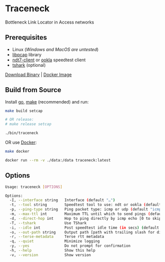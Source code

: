 # Traceneck

Bottleneck Link Locator in Access networks

## Prerequisites

- Linux (*Windows and MacOS are untested*)
- [libpcap](https://github.com/the-tcpdump-group/libpcap) library
- [ndt7-client](https://github.com/m-lab/ndt7-client-go) or [ookla](https://www.speedtest.net/apps/cli) speedtest client
- [tshark](https://tshark.dev/setup/install/) (optional)

[Download Binary](https://github.com/internet-equity/traceneck/releases/latest) |
[Docker Image](https://github.com/internet-equity/traceneck/pkgs/container/traceneck)

## Build from Source

Install [go](https://go.dev/dl/), [make](https://www.gnu.org/software/make/) (recommended) and run:

```sh
make build setcap

# OR release:
# make release setcap

./bin/traceneck
```

OR use [Docker](https://docs.docker.com/engine/install/):

```sh
make docker

docker run --rm -v ./data:/data traceneck:latest
```

## Options

```sh
Usage: traceneck [OPTIONS]

Options:
  -I, --interface string   Interface (default "…")
  -t, --tool string        Speedtest tool to use: ndt or ookla (default "ndt")
  -p, --ping-type string   Ping packet type: icmp or udp (default "icmp")
  -m, --max-ttl int        Maximum TTL until which to send pings (default 5)
  -d, --direct-hop int     Hop to ping directly by icmp echo [0 to skip] (default 1)
  -T, --tshark             Use TShark
  -i, --idle int           Post speedtest idle time (in secs) (default 10)
  -o, --out-path string    Output path [path with trailing slash for directory, file path for tar archive, "-" for stdout] (default "data/")
  -r, --terse-metadata     Terse rtt metadata
  -q, --quiet              Minimize logging
  -y, --yes                Do not prompt for confirmation
  -h, --help               Show this help
  -v, --version            Show version
```
